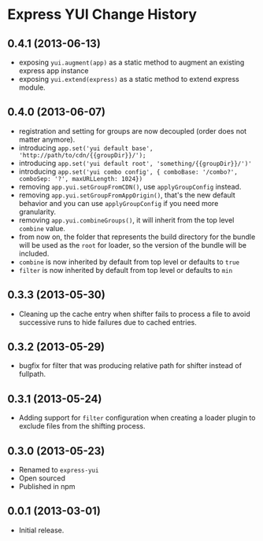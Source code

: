 Express YUI Change History
==========================

0.4.1 (2013-06-13)
------------------

* exposing `yui.augment(app)` as a static method to augment an existing express app instance
* exposing `yui.extend(express)` as a static method to extend express module.

0.4.0 (2013-06-07)
------------------

* registration and setting for groups are now decoupled (order does not matter anymore).
* introducing `app.set('yui default base', 'http://path/to/cdn/{{groupDir}}/');`
* introducing `app.set('yui default root', 'something/{{groupDir}}/')'`
* introducing `app.set('yui combo config', { comboBase: '/combo?', comboSep: '?', maxURLLength: 1024})`
* removing `app.yui.setGroupFromCDN()`, use `applyGroupConfig` instead.
* removing `app.yui.setGroupFromAppOrigin()`, that's the new default behavior and you can use `applyGroupConfig` if you need more granularity.
* removing `app.yui.combineGroups()`, it will inherit from the top level `combine` value.
* from now on, the folder that represents the build directory for the bundle will be used as the `root` for loader, so the version of the bundle will be included.
* `combine` is now inherited by default from top level or defaults to `true`
* `filter` is now inherited by default from top level or defaults to `min`

0.3.3 (2013-05-30)
------------------

* Cleaning up the cache entry when shifter fails to process a file to avoid successive runs to hide failures due to cached entries.

0.3.2 (2013-05-29)
------------------

* bugfix for filter that was producing relative path for shifter instead of fullpath.

0.3.1 (2013-05-24)
------------------

* Adding support for `filter` configuration when creating a loader plugin to exclude
files from the shifting process.

0.3.0 (2013-05-23)
------------------

* Renamed to `express-yui`
* Open sourced
* Published in npm

0.0.1 (2013-03-01)
------------------

* Initial release.